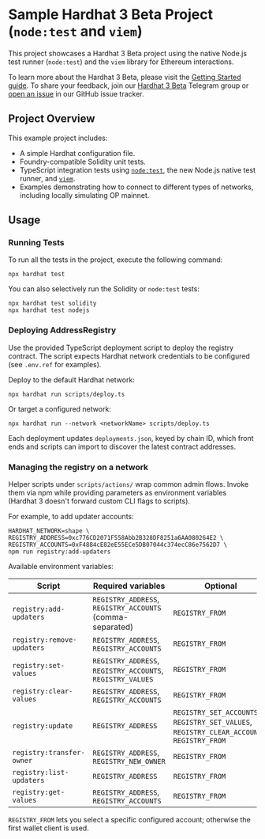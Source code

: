 # Sample Hardhat 3 Beta Project (`node:test` and `viem`)

This project showcases a Hardhat 3 Beta project using the native Node.js test runner (`node:test`) and the `viem` library for Ethereum interactions.

To learn more about the Hardhat 3 Beta, please visit the [Getting Started guide](https://hardhat.org/docs/getting-started#getting-started-with-hardhat-3). To share your feedback, join our [Hardhat 3 Beta](https://hardhat.org/hardhat3-beta-telegram-group) Telegram group or [open an issue](https://github.com/NomicFoundation/hardhat/issues/new) in our GitHub issue tracker.

## Project Overview

This example project includes:

- A simple Hardhat configuration file.
- Foundry-compatible Solidity unit tests.
- TypeScript integration tests using [`node:test`](nodejs.org/api/test.html), the new Node.js native test runner, and [`viem`](https://viem.sh/).
- Examples demonstrating how to connect to different types of networks, including locally simulating OP mainnet.

## Usage

### Running Tests

To run all the tests in the project, execute the following command:

```shell
npx hardhat test
```

You can also selectively run the Solidity or `node:test` tests:

```shell
npx hardhat test solidity
npx hardhat test nodejs
```

### Deploying AddressRegistry

Use the provided TypeScript deployment script to deploy the registry contract. The script expects Hardhat network credentials to be configured (see `.env.ref` for examples).

Deploy to the default Hardhat network:

```shell
npx hardhat run scripts/deploy.ts
```

Or target a configured network:

```shell
npx hardhat run --network <networkName> scripts/deploy.ts
```

Each deployment updates `deployments.json`, keyed by chain ID, which front ends and scripts can import to discover the latest contract addresses.

### Managing the registry on a network

Helper scripts under `scripts/actions/` wrap common admin flows. Invoke them via npm while providing parameters as environment variables (Hardhat 3 doesn't forward custom CLI flags to scripts).

For example, to add updater accounts:

```shell
HARDHAT_NETWORK=shape \
REGISTRY_ADDRESS=0xc776CD2071F558Abb2B328DF8251a6AA080264E2 \
REGISTRY_ACCOUNTS=0xF4884cE82eE55ECe5DB07044c374ecC86e7562D7 \
npm run registry:add-updaters
```

Available environment variables:

| Script | Required variables | Optional |
| --- | --- | --- |
| `registry:add-updaters` | `REGISTRY_ADDRESS`, `REGISTRY_ACCOUNTS` (comma-separated) | `REGISTRY_FROM` |
| `registry:remove-updaters` | `REGISTRY_ADDRESS`, `REGISTRY_ACCOUNTS` | `REGISTRY_FROM` |
| `registry:set-values` | `REGISTRY_ADDRESS`, `REGISTRY_ACCOUNTS`, `REGISTRY_VALUES` | `REGISTRY_FROM` |
| `registry:clear-values` | `REGISTRY_ADDRESS`, `REGISTRY_ACCOUNTS` | `REGISTRY_FROM` |
| `registry:update` | `REGISTRY_ADDRESS` | `REGISTRY_SET_ACCOUNTS`, `REGISTRY_SET_VALUES`, `REGISTRY_CLEAR_ACCOUNTS`, `REGISTRY_FROM` |
| `registry:transfer-owner` | `REGISTRY_ADDRESS`, `REGISTRY_NEW_OWNER` | `REGISTRY_FROM` |
| `registry:list-updaters` | `REGISTRY_ADDRESS` | `REGISTRY_FROM` |
| `registry:get-values` | `REGISTRY_ADDRESS`, `REGISTRY_ACCOUNTS` | `REGISTRY_FROM` |

`REGISTRY_FROM` lets you select a specific configured account; otherwise the first wallet client is used.
